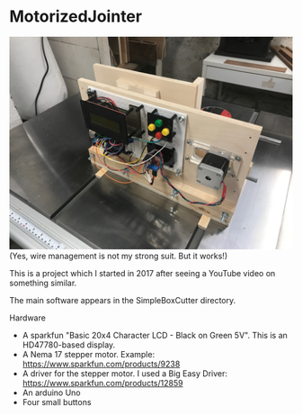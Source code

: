 # MotorizedJointer

<img src="/Photos/Final.jpg" />
(Yes, wire management is not my strong suit.  But it works!)

This is a project which I started in 2017 after seeing a YouTube video on something similar.  

The main software appears in the SimpleBoxCutter directory.

Hardware
 * A sparkfun "Basic 20x4 Character LCD - Black on Green 5V".  This is an HD47780-based display.  
 * A Nema 17 stepper motor.  Example: https://www.sparkfun.com/products/9238  
 * A driver for the stepper motor.  I used a Big Easy Driver: https://www.sparkfun.com/products/12859
 * An arduino Uno
 * Four small buttons


